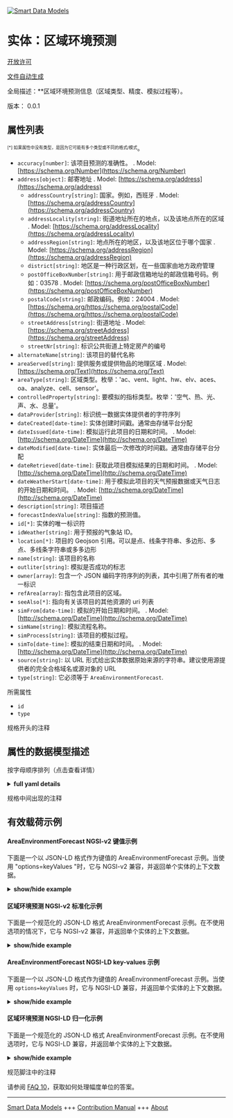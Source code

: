<!-- 10-Header -->  
[![Smart Data Models](https://smartdatamodels.org/wp-content/uploads/2022/01/SmartDataModels_logo.png "Logo")](https://smartdatamodels.org)  
实体：区域环境预测  
=========<!-- /10-Header -->  
<!-- 15-License -->  
[开放许可](https://github.com/smart-data-models//dataModel.ZEB/blob/master/AreaEnvironmentForecast/LICENSE.md)  
[文件自动生成](https://docs.google.com/presentation/d/e/2PACX-1vTs-Ng5dIAwkg91oTTUdt8ua7woBXhPnwavZ0FxgR8BsAI_Ek3C5q97Nd94HS8KhP-r_quD4H0fgyt3/pub?start=false&loop=false&delayms=3000#slide=id.gb715ace035_0_60)  
<!-- /15-License -->  
<!-- 20-Description -->  
全局描述：**区域环境预测信息（区域类型、精度、模拟过程等）。  
版本： 0.0.1  
<!-- /20-Description -->  
<!-- 30-PropertiesList -->  

## 属性列表  

<sup><sub>[*] 如果属性中没有类型，是因为它可能有多个类型或不同的格式/模式</sub></sup>。  
- `accuracy[number]`: 该项目预测的准确性。  . Model: [https://schema.org/Number](https://schema.org/Number)- `address[object]`: 邮寄地址  . Model: [https://schema.org/address](https://schema.org/address)	- `addressCountry[string]`: 国家。例如，西班牙  . Model: [https://schema.org/addressCountry](https://schema.org/addressCountry)  
	- `addressLocality[string]`: 街道地址所在的地点，以及该地点所在的区域  . Model: [https://schema.org/addressLocality](https://schema.org/addressLocality)  
	- `addressRegion[string]`: 地点所在的地区，以及该地区位于哪个国家  . Model: [https://schema.org/addressRegion](https://schema.org/addressRegion)  
	- `district[string]`: 地区是一种行政区划，在一些国家由地方政府管理    
	- `postOfficeBoxNumber[string]`: 用于邮政信箱地址的邮政信箱号码。例如：03578  . Model: [https://schema.org/postOfficeBoxNumber](https://schema.org/postOfficeBoxNumber)  
	- `postalCode[string]`: 邮政编码。例如：24004  . Model: [https://schema.org/https://schema.org/postalCode](https://schema.org/https://schema.org/postalCode)  
	- `streetAddress[string]`: 街道地址  . Model: [https://schema.org/streetAddress](https://schema.org/streetAddress)  
	- `streetNr[string]`: 标识公共街道上特定房产的编号    
- `alternateName[string]`: 该项目的替代名称  - `areaServed[string]`: 提供服务或提供物品的地理区域  . Model: [https://schema.org/Text](https://schema.org/Text)- `areaType[string]`: 区域类型。枚举：'ac、vent、light、hw、elv、aces、oa、analyze、cell、sensor'。  - `controlledProperty[string]`: 要模拟的指标类型。枚举：'空气、热、光、声、水、总量'。  - `dataProvider[string]`: 标识统一数据实体提供者的字符序列  - `dateCreated[date-time]`: 实体创建时间戳。通常由存储平台分配  - `dateIssued[date-time]`: 模拟运行此项目的日期和时间。  . Model: [http://schema.org/DateTime](http://schema.org/DateTime)- `dateModified[date-time]`: 实体最后一次修改的时间戳。通常由存储平台分配  - `dateRetrieved[date-time]`: 获取此项目模拟结果的日期和时间。  . Model: [http://schema.org/DateTime](http://schema.org/DateTime)- `dateWeatherStart[date-time]`: 用于模拟此项目的天气预报数据或天气日志的开始日期和时间。  . Model: [http://schema.org/DateTime](http://schema.org/DateTime)- `description[string]`: 项目描述  - `forecastIndexValue[string]`: 指数的预测值。  - `id[*]`: 实体的唯一标识符  - `idWeather[string]`: 用于预报的气象站 ID。  - `location[*]`: 项目的 Geojson 引用。可以是点、线条字符串、多边形、多点、多线条字符串或多多边形  - `name[string]`: 该项目的名称  - `outliter[string]`: 模拟是否成功的标志  - `owner[array]`: 包含一个 JSON 编码字符序列的列表，其中引用了所有者的唯一标识  - `refArea[array]`: 指包含此项目的区域。  - `seeAlso[*]`: 指向有关该项目的其他资源的 uri 列表  - `simFrom[date-time]`: 模拟的开始日期和时间。  . Model: [http://schema.org/DateTime](http://schema.org/DateTime)- `simName[string]`: 模拟流程名称。  - `simProcess[string]`: 该项目的模拟过程。  - `simTo[date-time]`: 模拟的结束日期和时间。  . Model: [http://schema.org/DateTime](http://schema.org/DateTime)- `source[string]`: 以 URL 形式给出实体数据原始来源的字符串。建议使用源提供者的完全合格域名或源对象的 URL  - `type[string]`: 它必须等于 `AreaEnvironmentForecast`.  <!-- /30-PropertiesList -->  
<!-- 35-RequiredProperties -->  
所需属性  
- `id`  - `type`  <!-- /35-RequiredProperties -->  
<!-- 40-NotesYaml -->  
规格开头的注释  
<!-- /40-NotesYaml -->  
<!-- 50-DataModelHeader -->  
## 属性的数据模型描述  
按字母顺序排列（点击查看详情）  
<!-- /50-DataModelHeader -->  
<!-- 60-ModelYaml -->  
<details><summary><strong>full yaml details</strong></summary>    
```yaml  
AreaEnvironmentForecast:    
  description: Information on AreaEnvironmentForecast(Area type, accuracy, simulation process, etc.).    
  properties:    
    accuracy:    
      description: Accuracy of forecast of this item.    
      minimum: 0    
      type: number    
      x-ngsi:    
        model: https://schema.org/Number    
        type: Property    
    address:    
      description: The mailing address    
      properties:    
        addressCountry:    
          description: The country. For example, Spain    
          type: string    
          x-ngsi:    
            model: https://schema.org/addressCountry    
            type: Property    
        addressLocality:    
          description: The locality in which the street address is, and which is in the region    
          type: string    
          x-ngsi:    
            model: https://schema.org/addressLocality    
            type: Property    
        addressRegion:    
          description: The region in which the locality is, and which is in the country    
          type: string    
          x-ngsi:    
            model: https://schema.org/addressRegion    
            type: Property    
        district:    
          description: A district is a type of administrative division that, in some countries, is managed by the local government    
          type: string    
          x-ngsi:    
            type: Property    
        postOfficeBoxNumber:    
          description: The post office box number for PO box addresses. For example, 03578    
          type: string    
          x-ngsi:    
            model: https://schema.org/postOfficeBoxNumber    
            type: Property    
        postalCode:    
          description: The postal code. For example, 24004    
          type: string    
          x-ngsi:    
            model: https://schema.org/https://schema.org/postalCode    
            type: Property    
        streetAddress:    
          description: The street address    
          type: string    
          x-ngsi:    
            model: https://schema.org/streetAddress    
            type: Property    
        streetNr:    
          description: Number identifying a specific property on a public street    
          type: string    
          x-ngsi:    
            type: Property    
      type: object    
      x-ngsi:    
        model: https://schema.org/address    
        type: Property    
    alternateName:    
      description: An alternative name for this item    
      type: string    
      x-ngsi:    
        type: Property    
    areaServed:    
      description: The geographic area where a service or offered item is provided    
      type: string    
      x-ngsi:    
        model: https://schema.org/Text    
        type: Property    
    areaType:    
      description: Area type. Enum:'ac, vent, light, hw, elv, acs, oa, analyze, cell, sensor'    
      enum:    
        - ac    
        - vent    
        - light    
        - hw    
        - acs    
        - oa    
        - analyze    
        - cell    
        - sensor    
      type: string    
      x-ngsi:    
        type: Property    
    controlledProperty:    
      description: Type of indicator to simulate. Enum:'air, heat, light, sound, water, total'    
      enum:    
        - air    
        - heat    
        - light    
        - sound    
        - water    
        - total    
      type: string    
      x-ngsi:    
        type: Property    
    dataProvider:    
      description: A sequence of characters identifying the provider of the harmonised data entity    
      type: string    
      x-ngsi:    
        type: Property    
    dateCreated:    
      description: Entity creation timestamp. This will usually be allocated by the storage platform    
      format: date-time    
      type: string    
      x-ngsi:    
        type: Property    
    dateIssued:    
      description: Date and time to run the simulation of this item.    
      format: date-time    
      type: string    
      x-ngsi:    
        model: http://schema.org/DateTime    
        type: Property    
    dateModified:    
      description: Timestamp of the last modification of the entity. This will usually be allocated by the storage platform    
      format: date-time    
      type: string    
      x-ngsi:    
        type: Property    
    dateRetrieved:    
      description: Date and time to get simulation results of this item.    
      format: date-time    
      type: string    
      x-ngsi:    
        model: http://schema.org/DateTime    
        type: Property    
    dateWeatherStart:    
      description: Start date and time of weather forecast data or weather log used for simulation of this item.    
      format: date-time    
      type: string    
      x-ngsi:    
        model: http://schema.org/DateTime    
        type: Property    
    description:    
      description: A description of this item    
      type: string    
      x-ngsi:    
        type: Property    
    forecastIndexValue:    
      description: Forecast value of the index.    
      type: string    
      x-ngsi:    
        type: Property    
    id:    
      anyOf:    
        - description: Identifier format of any NGSI entity    
          maxLength: 256    
          minLength: 1    
          pattern: ^[\w\-\.\{\}\$\+\*\[\]`|~^@!,:\\]+$    
          type: string    
          x-ngsi:    
            type: Property    
        - description: Identifier format of any NGSI entity    
          format: uri    
          type: string    
          x-ngsi:    
            type: Property    
      description: Unique identifier of the entity    
      x-ngsi:    
        type: Relationship    
    idWeather:    
      description: ID of the weather station used for the forecast.    
      type: string    
      x-ngsi:    
        type: Property    
    location:    
      description: Geojson reference to the item. It can be Point, LineString, Polygon, MultiPoint, MultiLineString or MultiPolygon    
      oneOf:    
        - description: Geojson reference to the item. Point    
          properties:    
            bbox:    
              description: BBox of the  Point    
              items:    
                type: number    
              minItems: 4    
              type: array    
              x-ngsi:    
                type: Property    
            coordinates:    
              description: Coordinates of the Point    
              items:    
                type: number    
              minItems: 2    
              type: array    
              x-ngsi:    
                type: Property    
            type:    
              enum:    
                - Point    
              type: string    
          required:    
            - type    
            - coordinates    
          title: GeoJSON Point    
          type: object    
          x-ngsi:    
            type: GeoProperty    
        - description: Geojson reference to the item. LineString    
          properties:    
            bbox:    
              description: BBox coordinates of the LineString    
              items:    
                type: number    
              minItems: 4    
              type: array    
              x-ngsi:    
                type: Property    
            coordinates:    
              description: Coordinates of the LineString    
              items:    
                items:    
                  type: number    
                minItems: 2    
                type: array    
              minItems: 2    
              type: array    
              x-ngsi:    
                type: Property    
            type:    
              enum:    
                - LineString    
              type: string    
          required:    
            - type    
            - coordinates    
          title: GeoJSON LineString    
          type: object    
          x-ngsi:    
            type: GeoProperty    
        - description: Geojson reference to the item. Polygon    
          properties:    
            bbox:    
              description: BBox coordinates of the Polygon    
              items:    
                type: number    
              minItems: 4    
              type: array    
              x-ngsi:    
                type: Property    
            coordinates:    
              description: Coordinates of the Polygon    
              items:    
                items:    
                  items:    
                    type: number    
                  minItems: 2    
                  type: array    
                minItems: 4    
                type: array    
              type: array    
              x-ngsi:    
                type: Property    
            type:    
              enum:    
                - Polygon    
              type: string    
          required:    
            - type    
            - coordinates    
          title: GeoJSON Polygon    
          type: object    
          x-ngsi:    
            type: GeoProperty    
        - description: Geojson reference to the item. MultiPoint    
          properties:    
            bbox:    
              description: BBox coordinates of the LineString    
              items:    
                type: number    
              minItems: 4    
              type: array    
              x-ngsi:    
                type: Property    
            coordinates:    
              description: Coordinates of the MulitPoint    
              items:    
                items:    
                  type: number    
                minItems: 2    
                type: array    
              type: array    
              x-ngsi:    
                type: Property    
            type:    
              enum:    
                - MultiPoint    
              type: string    
          required:    
            - type    
            - coordinates    
          title: GeoJSON MultiPoint    
          type: object    
          x-ngsi:    
            type: GeoProperty    
        - description: Geojson reference to the item. MultiLineString    
          properties:    
            bbox:    
              description: BBox coordinates of the LineString    
              items:    
                type: number    
              minItems: 4    
              type: array    
              x-ngsi:    
                type: Property    
            coordinates:    
              description: Coordinates of the MultiLineString    
              items:    
                items:    
                  items:    
                    type: number    
                  minItems: 2    
                  type: array    
                minItems: 2    
                type: array    
              type: array    
              x-ngsi:    
                type: Property    
            type:    
              enum:    
                - MultiLineString    
              type: string    
          required:    
            - type    
            - coordinates    
          title: GeoJSON MultiLineString    
          type: object    
          x-ngsi:    
            type: GeoProperty    
        - description: Geojson reference to the item. MultiLineString    
          properties:    
            bbox:    
              items:    
                type: number    
              minItems: 4    
              type: array    
            coordinates:    
              description: Coordinates of the MultiPolygon    
              items:    
                items:    
                  items:    
                    items:    
                      type: number    
                    minItems: 2    
                    type: array    
                  minItems: 4    
                  type: array    
                type: array    
              type: array    
              x-ngsi:    
                type: Property    
            type:    
              enum:    
                - MultiPolygon    
              type: string    
          required:    
            - type    
            - coordinates    
          title: GeoJSON MultiPolygon    
          type: object    
          x-ngsi:    
            type: GeoProperty    
      x-ngsi:    
        type: GeoProperty    
    name:    
      description: The name of this item    
      type: string    
      x-ngsi:    
        type: Property    
    outliter:    
      description: Flag whether the simulation was successful or not    
      type: string    
      x-ngsi:    
        type: Property    
    owner:    
      description: A List containing a JSON encoded sequence of characters referencing the unique Ids of the owner(s)    
      items:    
        anyOf:    
          - description: Identifier format of any NGSI entity    
            maxLength: 256    
            minLength: 1    
            pattern: ^[\w\-\.\{\}\$\+\*\[\]`|~^@!,:\\]+$    
            type: string    
            x-ngsi:    
              type: Property    
          - description: Identifier format of any NGSI entity    
            format: uri    
            type: string    
            x-ngsi:    
              type: Property    
        description: Unique identifier of the entity    
        x-ngsi:    
          type: Relationship    
      type: array    
      x-ngsi:    
        type: Property    
    refArea:    
      description: Reference to the area containing this item.    
      items:    
        description: Reference to the area containing this item.    
        minItems: 1    
        type: string    
        uniqueItems: yes    
        x-ngsi:    
          type: Relationship    
      type: array    
      x-ngsi:    
        type: Relationship    
    seeAlso:    
      description: list of uri pointing to additional resources about the item    
      oneOf:    
        - items:    
            format: uri    
            type: string    
          minItems: 1    
          type: array    
        - format: uri    
          type: string    
      x-ngsi:    
        type: Property    
    simFrom:    
      description: Start date and time of the simulation.    
      format: date-time    
      type: string    
      x-ngsi:    
        model: http://schema.org/DateTime    
        type: Property    
    simName:    
      description: Name of the simulation process.    
      type: string    
      x-ngsi:    
        type: Property    
    simProcess:    
      description: Simulation process of this item.    
      type: string    
      x-ngsi:    
        type: Property    
    simTo:    
      description: End date and time of the simulation.    
      format: date-time    
      type: string    
      x-ngsi:    
        model: http://schema.org/DateTime    
        type: Property    
    source:    
      description: A sequence of characters giving the original source of the entity data as a URL. Recommended to be the fully qualified domain name of the source provider, or the URL to the source object    
      type: string    
      x-ngsi:    
        type: Property    
    type:    
      description: It must be equal to `AreaEnvironmentForecast`.    
      enum:    
        - AreaEnvironmentForecast    
      type: string    
      x-ngsi:    
        type: Property    
  required:    
    - id    
    - type    
  type: object    
  x-derived-from: ''    
  x-disclaimer: Redistribution and use in source and binary forms, with or without modification, are permitted  provided that the license conditions are met. Copyleft (c) 2025 Contributors to Smart Data Models Program    
  x-license-url: https://github.com/smart-data-models/dataModel.ZEB/blob/master/AreaEnvironmentForecast/LICENSE.md    
  x-model-schema: https://smart-data-models.github.io/dataModel.ZEB/AreaEnvironmentForecast/schema.json    
  x-model-tags: Smart Building    
  x-version: 0.0.1    
```  
</details>    
<!-- /60-ModelYaml -->  
<!-- 70-MiddleNotes -->  
规格中间出现的注释  
<!-- /70-MiddleNotes -->  
<!-- 80-Examples -->  
## 有效载荷示例  
#### AreaEnvironmentForecast NGSI-v2 键值示例  
下面是一个以 JSON-LD 格式作为键值的 AreaEnvironmentForecast 示例。当使用 "options=keyValues "时，它与 NGSI-v2 兼容，并返回单个实体的上下文数据。  
<details><summary><strong>show/hide example</strong></summary>    
```json  
{  
  "id": "urn:ngsi-ld:AreaEnvironmentForecast:SAZ0000000001",  
  "type": "AreaEnvironmentForecast",  
  "areaType": "ac",  
  "controlledProperty": "heat",  
  "dateIssued": "2020-07-20T17:17:00.621Z",  
  "dateRetrieved": "2020-07-20T17:18:00.621Z",  
  "forecastIndexValue": "0.24172974130198632",  
  "outliter": "true",  
  "refArea": [  
    "urn:ngsi-ld:Area:SAZ0000000001"  
  ]  
}  
```  
</details>  
#### 区域环境预测 NGSI-v2 标准化示例  
下面是一个规范化的 JSON-LD 格式 AreaEnvironmentForecast 示例。在不使用选项的情况下，它与 NGSI-v2 兼容，并返回单个实体的上下文数据。  
<details><summary><strong>show/hide example</strong></summary>    
```json  
{  
  "id": "urn:ngsi-ld:AreaEnvironmentForecast:SAZ0000000001",  
  "type": "AreaEnvironmentForecast",  
  "areaType": {  
    "type": "Text",  
    "value": "ac"  
  },  
  "controlledProperty": {  
    "type": "Text",  
    "value": "heat"  
  },  
  "dateIssued": {  
    "type": "DateTime",  
    "value": "2020-07-20T17:17:00.621Z"  
  },  
  "dateRetrieved": {  
    "type": "DateTime",  
    "value": "2020-07-20T17:18:00.621Z"  
  },  
  "forecastIndexValue": {  
    "type": "Text",  
    "value": "0.24172974130198632"  
  },  
  "outliter": {  
    "type": "Text",  
    "value": "true"  
  },  
  "refArea": {  
    "type": "URI",  
    "value": "urn:ngsi-ld:Area:SAZ0000000001"  
  }  
}  
```  
</details>  
#### AreaEnvironmentForecast NGSI-LD key-values 示例  
下面是一个以 JSON-LD 格式作为键值的 AreaEnvironmentForecast 示例。当使用 `options=keyValues` 时，它与 NGSI-LD 兼容，并返回单个实体的上下文数据。  
<details><summary><strong>show/hide example</strong></summary>    
```json  
{  
  "@context": [  
    "https://smart-data-models.github.io/dataModel.ZEB/context.jsonld"  
  ],  
  "id": "urn:ngsi-ld:AreaEnvironmentForecast:SAZ0000000001",  
  "type": "AreaEnvironmentForecast",  
  "areaType": "ac",  
  "controlledProperty": "heat",  
  "dateIssued": "2020-07-20T17:17:00.621Z",  
  "dateRetrieved": "2020-07-20T17:18:00.621Z",  
  "forecastIndexValue": "0.24172974130198632",  
  "outliter": "true",  
  "refArea": [  
    "urn:ngsi-ld:Area:SAZ0000000001"  
  ]  
}  
```  
</details>  
#### 区域环境预测 NGSI-LD 归一化示例  
下面是一个规范化的 JSON-LD 格式 AreaEnvironmentForecast 示例。在不使用选项时，它与 NGSI-LD 兼容，并返回单个实体的上下文数据。  
<details><summary><strong>show/hide example</strong></summary>    
```json  
{  
  "id": "urn:ngsi-ld:AreaEnvironmentForecast:SAZ0000000001",  
  "type": "AreaEnvironmentForecast",  
  "areaType": {  
    "type": "Property",  
    "value": "ac"  
  },  
  "controlledProperty": {  
    "type": "Property",  
    "value": "heat"  
  },  
  "dateIssued": {  
    "type": "Property",  
    "value": {  
      "@type": "string",  
      "@value": "2020-07-20T17:17:00.621Z"  
    }  
  },  
  "dateRetrieved": {  
    "type": "Property",  
    "value": {  
      "@type": "string",  
      "@value": "2020-07-20T17:18:00.621Z"  
    }  
  },  
  "forecastIndexValue": {  
    "type": "Property",  
    "value": "0.24172974130198632"  
  },  
  "outliter": {  
    "type": "Property",  
    "value": "true"  
  },  
  "refArea": {  
    "type": "Relationship",  
    "object": "urn:ngsi-ld:Area:SAZ0000000001"  
  },  
  "@context": [  
    "https://smart-data-models.github.io/dataModel.ZEB/context.jsonld"  
  ]  
}  
```  
</details><!-- /80-Examples -->  
<!-- 90-FooterNotes -->  
规范脚注中的注释  
<!-- /90-FooterNotes -->  
<!-- 95-Units -->  
请参阅 [FAQ 10](https://smartdatamodels.org/index.php/faqs/)，获取如何处理幅度单位的答案。  
<!-- /95-Units -->  
<!-- 97-LastFooter -->  
---  
[Smart Data Models](https://smartdatamodels.org) +++ [Contribution Manual](https://bit.ly/contribution_manual) +++ [About](https://bit.ly/Introduction_SDM)<!-- /97-LastFooter -->  
